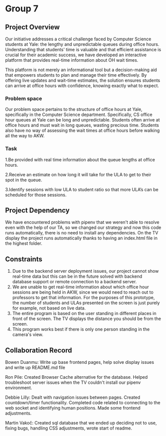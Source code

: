 # Group 7

## Project Overview
Our initiative addresses a critical challenge faced by Computer Science students at Yale: the lengthy and unpredictable queues during office hours. Understanding that students' time is valuable and that efficient assistance is crucial for their academic success, we have developed an interactive platform that provides real-time information about OH wait times.

This platform is not merely an informational tool but a decision-making aid that empowers students to plan and manage their time effectively. By offering live updates and wait-time estimates, the solution ensures students can arrive at office hours with confidence, knowing exactly what to expect.

### Problem space
Our problem space pertains to the structure of office hours at Yale, specifically in the Computer Science department. Specifically, CS office hour queues at Yale can be long and unpredictable. Students often arrive at office hours and must wait in long queues, wasting precious time. Students also have no way of assessing the wait times at office hours before walking all the way to AKW.

### Task
1.Be provided with real time information about the queue lengths at office hours.

2.Receive an estimate on how long it will take for the ULA to get to their spot in the queue.

3.Identify sessions with low ULA to student ratio so that more ULA’s can be scheduled for those sessions.

## Project Dependency
We have encountered problems with pipenv that we weren't able to resolve even with the help of our TA, so we changed our strategy and now this code runs automatically, there is no need to install any dependencies. On the TV display the project runs automatically thanks to having an index.html file in the highest folder. 

## Constraints

1. Due to the backend server deployment issues, our project cannot show real-time data but this can be in the future solved with backend database support or remote connection to a backend server.
2. We are unable to get real-time information about which office hour sessions are being held in AKW, since we would need to reach out to professors to get that information. For the purposes of this prototype, the number of students and ULAs presented on the screen is just purely for example, not based on live data.
3. The entire program is based on the user standing in different places in front of the screen. The TV displays the distance you should be from the screen.
4. This program works best if there is only one person standing in the camera's view.

##  Collaboration Record

Bowen Duanmu: Write up base frontend pages, help solve display issues and write up README.md file

Ron Pile: Created Browser Cache alternative for the database. Helped troubleshoot server issues when the TV couldn't install our pipenv environment.

Debbie Lilly: Dealt with navigation issues between pages. Created countdown/timer functionality. Completed code related to connecting to the web socket and identifying human positions. Made some frontend adjustments.

Martin Vakoč: Created sql database that we ended up deciding not to use, fixing bugs, handling CSS adjustments, wrote start of readme.

